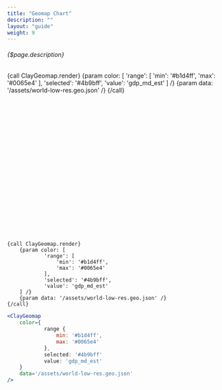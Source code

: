 ```yaml
---
title: "Geomap Chart"
description: ""
layout: "guide"
weight: 9
---
```


###### {$page.description}

<article id="1">

<div style="width:100%;height:380px;">
	{call ClayGeomap.render}
		{param color: [
				'range': [
					'min': '#b1d4ff',
					'max': '#0065e4'
				],
				'selected': '#4b9bff',
				'value': 'gdp_md_est'
		] /}
		{param data: '/assets/world-low-res.geo.json' /}
	{/call}
</div>

```soy
{call ClayGeomap.render}
	{param color: [
			'range': [
				'min': '#b1d4ff',
				'max': '#0065e4'
			],
			'selected': '#4b9bff',
			'value': 'gdp_md_est'
	] /}
	{param data: '/assets/world-low-res.geo.json' /}
{/call}
```
```jsx
<ClayGeomap
	color={
			range {
				min: '#b1d4ff',
				max: '#0065e4'
			},
			selected: '#4b9bff'
			value: 'gdp_md_est'
	}
	data='/assets/world-low-res.geo.json'
/>
```

</article>
